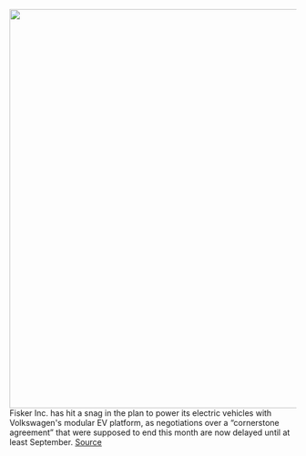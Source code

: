 <img src='https://cdn.vox-cdn.com/thumbor/9C1zOy_KYzSxapi3a--uP-CuZhQ=/0x0:2000x1333/1200x800/filters:focal(840x507:1160x827)/cdn.vox-cdn.com/uploads/chorus_image/image/67138474/10_Fisker_Track_2370_FOR_WEB.0.jpg' width='700px' /><br/>
Fisker Inc. has hit a snag in the plan to power its electric vehicles with Volkswagen's modular EV platform, as negotiations over a “cornerstone agreement” that were supposed to end this month are now delayed until at least September.
<a href='https://www.theverge.com/2020/7/31/21349464/fisker-volkswagen-vw-ev-platform-deal-spaq-spac-spartan'> Source <a/>